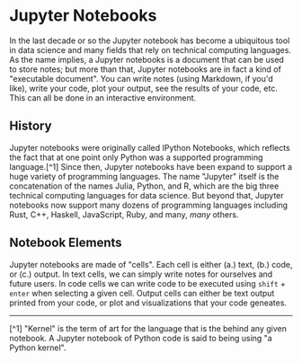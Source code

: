 # Jupyter Notebooks

In the last decade or so the Jupyter notebook has become a ubiquitous tool in data science and many fields that rely on technical computing languages. As the name implies, a Jupyter notebooks is a document that can be used to store notes; but more than that, Jupyter notebooks are in fact a kind of "executable document". You can write notes (using Markdown, if you'd like), write your code, plot your output, see the results of your code, etc. This can all be done in an interactive environment.

## History
Jupyter notebooks were originally called IPython Notebooks, which reflects the fact that at one point only Python was a supported programming language.[^1] Since then, Jupyter notebooks have been expand to support a huge variety of programming languages. The name "Jupyter" itself is the concatenation of the names Julia, Python, and R, which are the big three technical computing languages for data science. But beyond that, Jupyter notebooks now support many dozens of programming languages including Rust, C++, Haskell, JavaScript, Ruby, and many, _many_ others. 

## Notebook Elements
Jupyter notebooks are made of "cells". Each cell is either (a.) text, (b.) code, or (c.) output. In text cells, we can simply write notes for ourselves and future users. In code cells we can write code to be executed using `shift` + `enter` when selecting a given cell. Output cells can either be text output printed from your code, or plot and visualizations that your code geneates. 



---
[^1] "Kernel" is the term of art for the language that is the behind any given notebook. A Jupyter notebook of Python code is said to being using "a Python kernel". 